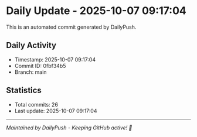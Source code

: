 # Daily Update - 2025-10-07 09:17:04

This is an automated commit generated by DailyPush.

## Daily Activity
- Timestamp: 2025-10-07 09:17:04
- Commit ID: 0fbf34b5
- Branch: main

## Statistics
- Total commits: 26
- Last update: 2025-10-07 09:17:04

---
*Maintained by DailyPush - Keeping GitHub active! 🚀*
